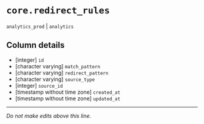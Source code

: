 # `core.redirect_rules`
`analytics_prod` | `analytics`

## Column details
* [integer]   `id`
* [character varying] `match_pattern`
* [character varying] `redirect_pattern`
* [character varying] `source_type`
* [integer]   `source_id`
* [timestamp without time zone] `created_at`
* [timestamp without time zone] `updated_at`

-------------------------------------------------------------------------------
*Do not make edits above this line.*
